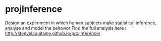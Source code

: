 # projInference
Design an experiment in which human subjects make statistical inference, analyse and model the behavior
Find the full analysis here : http://steevelaquitaine.github.io/projInference/
